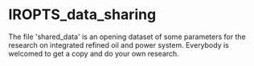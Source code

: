 # IROPTS_data_sharing
The file 'shared_data' is an opening dataset of some parameters for the research on integrated refined oil and power system. Everybody is welcomed to get a copy and do your own research. 
